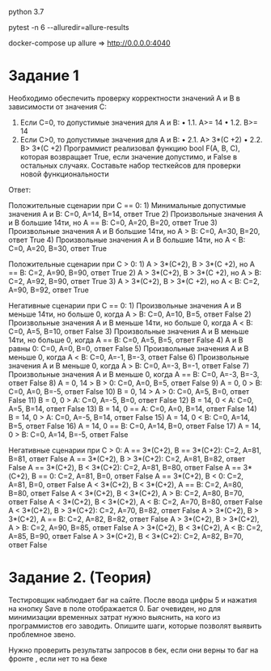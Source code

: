 python 3.7

pytest -n 6 --alluredir=allure-results

docker-compose up allure => http://0.0.0.0:4040

# Задание 1
Необходимо обеспечить проверку корректности значений A и B в зависимости от значения C:
1. Если C=0, то допустимые значения для A и B:
• 1.1. A>= 14
• 1.2. B>= 14
2. Если C>0, то допустимые значения для A и B:
• 2.1. A> 3*(C +2)
• 2.2. B> 3*(C +2)
Программист реализовал функцию bool F(A, B, C), которая возвращает True, если значение допустимо, и False в остальных случаях.
Составьте набор тесткейсов для проверки новой функциональности

Ответ: 

  Положительные сценарии при С == 0:
    1) Минимальные допустимые значения А и В: С=0, A=14, B=14, ответ True
    2) Произвольные значения А и В большие 14ти, но А == В: С=0, A=20, B=20, ответ True
    3) Произвольные значения А и В большие 14ти, но А > В: С=0, A=30, B=20, ответ True
    4) Произвольные значения А и В большие 14ти, но А < В: С=0, A=20, B=30, ответ True
    
  Положительные сценарии при С > 0:
    1) А > 3*(C+2), B > 3*(C +2), но А == B: С=2, A=90, B=90, ответ True
    2) А > 3*(C+2), B > 3*(C +2), но А > B: С=2, A=92, B=90, ответ True
    3) А > 3*(C+2), B > 3*(C +2), но А < B: С=2, A=90, B=92, ответ True

  Негативные сценарии при С == 0:
    1) Произвольные значения А и В меньше 14ти, но больше 0, когда А > B: С=0, A=10, B=5, ответ False
    2) Произвольные значения А и В меньше 14ти, но больше 0, когда А < B: С=0, A=5, B=10, ответ False
    3) Произвольные значения А и В меньше 14ти, но больше 0, когда А == B: С=0, A=5, B=5, ответ False
    4) А и В равны 0: С=0, A=0, B=0, ответ False
    5) Произвольные значения А и В меньше 0, когда А < B: С=0, A=-1, B=-3, ответ False
    6) Произвольные значения А и В меньше 0, когда А > B: С=0, A=-3, B=-1, ответ False
    7) Произвольные значения А и В меньше 0, когда А == B: С=0, A=-3, B=-3, ответ False
    8) А = 0, 14 > B > 0: С=0, A=0, B=5, ответ False
    9) А = 0, 0 > B: С=0, A=0, B=-5, ответ False
    10) B = 0, 14 > A > 0: С=0, A=5, B=0, ответ False
    11) B = 0, 0 > A: С=0, A=-5, B=0, ответ False
    12) B = 14, 0 < A: С=0, A=5, B=14, ответ False
    13) B = 14, 0 == A: С=0, A=0, B=14, ответ False
    14) B = 14, 0 > A: С=0, A=-5, B=14, ответ False
    15) A = 14, 0 < B: С=0, A=14, B=5, ответ False
    16) A = 14, 0 == B: С=0, A=14, B=0, ответ False
    17) A = 14, 0 > B: С=0, A=14, B=-5, ответ False
    
  Негативные сценарии при С > 0:
        А == 3*(C+2), B == 3*(C+2): С=2, A=81, B=81, ответ False
        А == 3*(C+2), B > 3*(C+2): С=2, A=81, B=82, ответ False
        А == 3*(C+2), B < 3*(C+2): С=2, A=81, B=80, ответ False
        А == 3*(C+2), B == 0: С=2, A=81, B=0, ответ False
        А == 3*(C+2), B < 0: С=2, A=81, B=0, ответ False
        А < 3*(C+2), B < 3*(C+2), A == B: С=2, A=80, B=80, ответ False
        А < 3*(C+2), B < 3*(C+2), A > B: С=2, A=80, B=70, ответ False
        А < 3*(C+2), B < 3*(C+2), A < B: С=2, A=70, B=80, ответ False
        А < 3*(C+2), B > 3*(C+2): С=2, A=70, B=82, ответ False
        А > 3*(C+2), B > 3*(C+2), A == B: С=2, A=82, B=82, ответ False
        А > 3*(C+2), B > 3*(C+2), A > B: С=2, A=90, B=85, ответ False
        А > 3*(C+2), B < 3*(C+2), A < B: С=2, A=85, B=90, ответ False
        А > 3*(C+2), B < 3*(C+2): С=2, A=82, B=70, ответ False


# Задание 2. (Теория)
Тестировщик наблюдает баг на сайте. После ввода цифры 5 и нажатия на кнопку Save в поле отображается 0. Баг очевиден, но для минимизации временных затрат нужно выяснить, на кого из программистов его заводить.
Опишите шаги, которые позволят выявить проблемное звено.

Нужно проверить результаты запросов в бек, если они верны то баг на фронте , если нет то на беке


